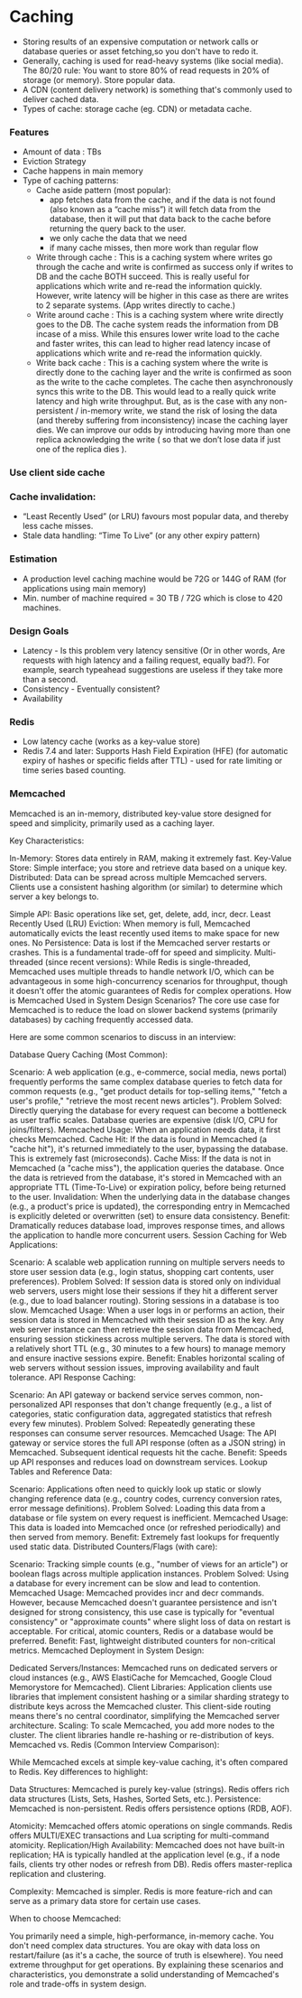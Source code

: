 # Caching
* Storing results of an expensive computation or network calls or database queries or asset fetching,so you don't have to redo it.
* Generally, caching is used for read-heavy systems (like social media). The 80/20 rule: You want to store 80% of read requests in 20% of storage (or memory). Store popular data.
* A CDN (content delivery network) is something that's commonly used to deliver cached data.
* Types of cache: storage cache (eg. CDN) or metadata cache.

### Features
* Amount of data : TBs
* Eviction Strategy
* Cache happens in main memory
* Type of caching patterns:
  * Cache aside pattern (most popular):
     * app fetches data from the cache, and if the data is not found (also known as a “cache miss”) it will fetch data from the database, then it will put that data back to the cache before returning the query back to the user.
     * we only cache the data that we need
     * if many cache misses, then more work than regular flow   
  * Write through cache : This is a caching system where writes go through the cache and write is confirmed as success only if writes to DB and the cache BOTH succeed. This is really useful for applications which write and re-read the information quickly. However, write latency will be higher in this case as there are writes to 2 separate systems. (App writes directly to cache.)
  * Write around cache : This is a caching system where write directly goes to the DB. The cache system reads the information from DB incase of a miss. While this ensures lower write load to the cache and faster writes, this can lead to higher read latency incase of applications which write and re-read the information quickly.
  * Write back cache : This is a caching system where the write is directly done to the caching layer and the write is confirmed as soon as the write to the cache completes. The cache then asynchronously syncs this write to the DB. This would lead to a really quick write latency and high write throughput. But, as is the case with any non-persistent / in-memory write, we stand the risk of losing the data (and thereby suffering from inconsistency) incase the caching layer dies. We can improve our odds by introducing having more than one replica acknowledging the write ( so that we don’t lose data if just one of the replica dies ).

### Use client side cache

### Cache invalidation: 
* “Least Recently Used” (or LRU) favours most popular data, and thereby less cache misses.
* Stale data handling: “Time To Live” (or any other expiry pattern)

### Estimation
* A production level caching machine would be 72G or 144G of RAM (for applications using main memory)
* Min. number of machine required = 30 TB / 72G which is close to 420 machines.

### Design Goals
* Latency - Is this problem very latency sensitive (Or in other words, Are requests with high latency and a failing request, equally bad?). For example, search typeahead suggestions are useless if they take more than a second.
* Consistency - Eventually consistent?
* Availability

### Redis
* Low latency cache (works as a key-value store)
* Redis 7.4 and later: Supports Hash Field Expiration (HFE) (for automatic expiry of hashes or specific fields after TTL) - used for rate limiting or time series based counting.

### Memcached

Memcached is an in-memory, distributed key-value store designed for speed and simplicity, primarily used as a caching layer.

Key Characteristics:

In-Memory: Stores data entirely in RAM, making it extremely fast.
Key-Value Store: Simple interface; you store and retrieve data based on a unique key.
Distributed: Data can be spread across multiple Memcached servers. Clients use a consistent hashing algorithm (or similar) to determine which server a key belongs to.

Simple API: Basic operations like set, get, delete, add, incr, decr.
Least Recently Used (LRU) Eviction: When memory is full, Memcached automatically evicts the least recently used items to make space for new ones.
No Persistence: Data is lost if the Memcached server restarts or crashes. This is a fundamental trade-off for speed and simplicity.
Multi-threaded (since recent versions): While Redis is single-threaded, Memcached uses multiple threads to handle network I/O, which can be advantageous in some high-concurrency scenarios for throughput, though it doesn't offer the atomic guarantees of Redis for complex operations.
How is Memcached Used in System Design Scenarios?
The core use case for Memcached is to reduce the load on slower backend systems (primarily databases) by caching frequently accessed data.

Here are some common scenarios to discuss in an interview:

Database Query Caching (Most Common):

Scenario: A web application (e.g., e-commerce, social media, news portal) frequently performs the same complex database queries to fetch data for common requests (e.g., "get product details for top-selling items," "fetch a user's profile," "retrieve the most recent news articles").
Problem Solved: Directly querying the database for every request can become a bottleneck as user traffic scales. Database queries are expensive (disk I/O, CPU for joins/filters).
Memcached Usage:
When an application needs data, it first checks Memcached.
Cache Hit: If the data is found in Memcached (a "cache hit"), it's returned immediately to the user, bypassing the database. This is extremely fast (microseconds).
Cache Miss: If the data is not in Memcached (a "cache miss"), the application queries the database.
Once the data is retrieved from the database, it's stored in Memcached with an appropriate TTL (Time-To-Live) or expiration policy, before being returned to the user.
Invalidation: When the underlying data in the database changes (e.g., a product's price is updated), the corresponding entry in Memcached is explicitly deleted or overwritten (set) to ensure data consistency.
Benefit: Dramatically reduces database load, improves response times, and allows the application to handle more concurrent users.
Session Caching for Web Applications:

Scenario: A scalable web application running on multiple servers needs to store user session data (e.g., login status, shopping cart contents, user preferences).
Problem Solved: If session data is stored only on individual web servers, users might lose their sessions if they hit a different server (e.g., due to load balancer routing). Storing sessions in a database is too slow.
Memcached Usage:
When a user logs in or performs an action, their session data is stored in Memcached with their session ID as the key.
Any web server instance can then retrieve the session data from Memcached, ensuring session stickiness across multiple servers.
The data is stored with a relatively short TTL (e.g., 30 minutes to a few hours) to manage memory and ensure inactive sessions expire.
Benefit: Enables horizontal scaling of web servers without session issues, improving availability and fault tolerance.
API Response Caching:

Scenario: An API gateway or backend service serves common, non-personalized API responses that don't change frequently (e.g., a list of categories, static configuration data, aggregated statistics that refresh every few minutes).
Problem Solved: Repeatedly generating these responses can consume server resources.
Memcached Usage: The API gateway or service stores the full API response (often as a JSON string) in Memcached. Subsequent identical requests hit the cache.
Benefit: Speeds up API responses and reduces load on downstream services.
Lookup Tables and Reference Data:

Scenario: Applications often need to quickly look up static or slowly changing reference data (e.g., country codes, currency conversion rates, error message definitions).
Problem Solved: Loading this data from a database or file system on every request is inefficient.
Memcached Usage: This data is loaded into Memcached once (or refreshed periodically) and then served from memory.
Benefit: Extremely fast lookups for frequently used static data.
Distributed Counters/Flags (with care):

Scenario: Tracking simple counts (e.g., "number of views for an article") or boolean flags across multiple application instances.
Problem Solved: Using a database for every increment can be slow and lead to contention.
Memcached Usage: Memcached provides incr and decr commands. However, because Memcached doesn't guarantee persistence and isn't designed for strong consistency, this use case is typically for "eventual consistency" or "approximate counts" where slight loss of data on restart is acceptable. For critical, atomic counters, Redis or a database would be preferred.
Benefit: Fast, lightweight distributed counters for non-critical metrics.
Memcached Deployment in System Design:

Dedicated Servers/Instances: Memcached runs on dedicated servers or cloud instances (e.g., AWS ElastiCache for Memcached, Google Cloud Memorystore for Memcached).
Client Libraries: Application clients use libraries that implement consistent hashing or a similar sharding strategy to distribute keys across the Memcached cluster. This client-side routing means there's no central coordinator, simplifying the Memcached server architecture.
Scaling: To scale Memcached, you add more nodes to the cluster. The client libraries handle re-hashing or re-distribution of keys.
Memcached vs. Redis (Common Interview Comparison):

While Memcached excels at simple key-value caching, it's often compared to Redis. Key differences to highlight:

Data Structures: Memcached is purely key-value (strings). Redis offers rich data structures (Lists, Sets, Hashes, Sorted Sets, etc.).
Persistence: Memcached is non-persistent. Redis offers persistence options (RDB, AOF).

Atomicity: Memcached offers atomic operations on single commands. Redis offers MULTI/EXEC transactions and Lua scripting for multi-command atomicity.
Replication/High Availability: Memcached does not have built-in replication; HA is typically handled at the application level (e.g., if a node fails, clients try other nodes or refresh from DB). Redis offers master-replica replication and clustering.

Complexity: Memcached is simpler. Redis is more feature-rich and can serve as a primary data store for certain use cases.

When to choose Memcached:

You primarily need a simple, high-performance, in-memory cache.
You don't need complex data structures.
You are okay with data loss on restart/failure (as it's a cache, the source of truth is elsewhere).
You need extreme throughput for get operations.
By explaining these scenarios and characteristics, you demonstrate a solid understanding of Memcached's role and trade-offs in system design.
